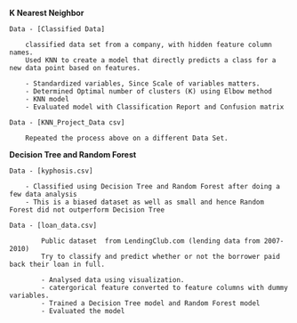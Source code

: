 **K Nearest Neighbor**

    Data - [Classified Data]

        classified data set from a company, with hidden feature column names.
        Used KNN to create a model that directly predicts a class for a new data point based on features.

        - Standardized variables, Since Scale of variables matters.
        - Determined Optimal number of clusters (K) using Elbow method
        - KNN model
        - Evaluated model with Classification Report and Confusion matrix

    Data - [KNN_Project_Data csv]

        Repeated the process above on a different Data Set. 

**Decision Tree and Random Forest**

    Data - [kyphosis.csv]

        - Classified using Decision Tree and Random Forest after doing a few data analysis
        - This is a biased dataset as well as small and hence Random Forest did not outperform Decision Tree

    Data - [loan_data.csv]
    
            Public dataset  from LendingClub.com (lending data from 2007-2010)
            Try to classify and predict whether or not the borrower paid back their loan in full. 
    
            - Analysed data using visualization.
            - catergorical feature converted to feature columns with dummy variables.
            - Trained a Decision Tree model and Random Forest model 
            - Evaluated the model
